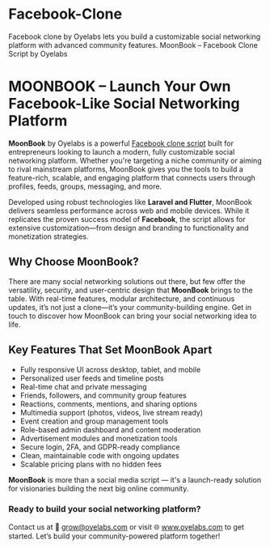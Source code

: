 # Facebook-Clone
Facebook clone by Oyelabs lets you build a customizable social networking platform with advanced community features.
 MoonBook – Facebook Clone Script by Oyelabs
  <meta name="description" content="MoonBook by Oyelabs is a customizable Facebook clone script for launching a scalable social networking platform.">
</head>
<body>

  <h1>MOONBOOK – Launch Your Own Facebook-Like Social Networking Platform</h1>

  <p><strong>MoonBook</strong> by Oyelabs is a powerful <a href="https://oyelabs.com/facebook-clone/" target="_blank">Facebook clone script</a> built for entrepreneurs looking to launch a modern, fully customizable social networking platform. Whether you're targeting a niche community or aiming to rival mainstream platforms, MoonBook gives you the tools to build a feature-rich, scalable, and engaging platform that connects users through profiles, feeds, groups, messaging, and more.</p>

  <p>Developed using robust technologies like <strong>Laravel and Flutter</strong>, MoonBook delivers seamless performance across web and mobile devices. While it replicates the proven success model of <strong>Facebook</strong>, the script allows for extensive customization—from design and branding to functionality and monetization strategies.</p>

  <h2>Why Choose MoonBook?</h2>

  <p>There are many social networking solutions out there, but few offer the versatility, security, and user-centric design that <strong>MoonBook</strong> brings to the table. With real-time features, modular architecture, and continuous updates, it’s not just a clone—it’s your community-building engine. Get in touch to discover how MoonBook can bring your social networking idea to life.</p>

  <h2>Key Features That Set MoonBook Apart</h2>
  <ul>
    <li>Fully responsive UI across desktop, tablet, and mobile</li>
    <li>Personalized user feeds and timeline posts</li>
    <li>Real-time chat and private messaging</li>
    <li>Friends, followers, and community group features</li>
    <li>Reactions, comments, mentions, and sharing options</li>
    <li>Multimedia support (photos, videos, live stream ready)</li>
    <li>Event creation and group management tools</li>
    <li>Role-based admin dashboard and content moderation</li>
    <li>Advertisement modules and monetization tools</li>
    <li>Secure login, 2FA, and GDPR-ready compliance</li>
    <li>Clean, maintainable code with ongoing updates</li>
    <li>Scalable pricing plans with no hidden fees</li>
  </ul>

  <p><strong>MoonBook</strong> is more than a social media script — it's a launch-ready solution for visionaries building the next big online community.</p>

  <h3>Ready to build your social networking platform?</h3>
  <p>Contact us at 📩 <a href="mailto:grow@oyelabs.com">grow@oyelabs.com</a> or visit 🌐 <a href="https://www.oyelabs.com" target="_blank">www.oyelabs.com</a> to get started. Let’s build your community-powered platform together!</p>

</body>
</html>
